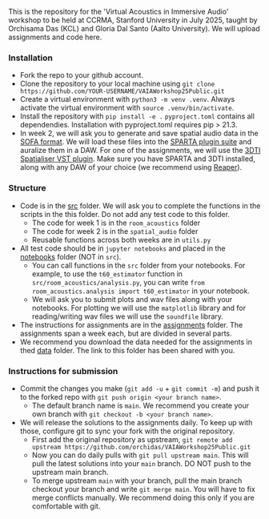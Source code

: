 This is the repository for the 'Virtual Acoustics in Immersive Audio' workshop to be held at CCRMA, Stanford University in July 2025, taught by Orchisama Das (KCL) 
and Gloria Dal Santo (Aalto University). We will upload assignments and code here.

### Installation
- Fork the repo to your github account.
- Clone the repository to your local machine using `git clone https://github.com/YOUR-USERNAME/VAIAWorkshop25Public.git`
- Create a virtual environment with `python3 -m venv .venv`. Always activate the virtual environment with `source .venv/bin/activate`.
- Install the repository with `pip install -e .` `pyproject.toml` contains all dependendies. Installation with pyproject.toml requires pip > 21.3.
- In week 2, we will ask you to generate and save spatial audio data in the [SOFA format](https://www.sofaconventions.org/mediawiki/index.php/SOFA_(Spatially_Oriented_Format_for_Acoustics)). We will load these files into the [SPARTA plugin suite](https://github.com/leomccormack/SPARTA/releases/tag/v1.7.1) and auralize them in a DAW. For one of the assignments, we will use the [3DTI Spatialiser VST plugin](https://github.com/3DTune-In/3dti_AudioToolkit/releases). Make sure you have SPARTA and 3DTI installed, along with any DAW of your choice (we recommend using [Reaper](https://www.reaper.fm/)). 

### Structure
- Code is in the [src](src/) folder. We will ask you to complete the functions in the scripts in the this folder. Do not add any test code to this folder.
	- The code for week 1 is in the `room_acoustics` folder
	- The code for week 2 is in the `spatial_audio` folder
	- Reusable functions across both weeks are in `utils.py`
- All test code should be in `jupyter notebooks` and placed in the [notebooks](notebooks/) folder (NOT in `src`). 
	- You can call functions in the `src` folder from your notebooks. For example, to use the `t60_estimator` function in `src/room_acoustics/analysis.py`, you can write `from room_acoustics.analysis import t60_estimator` in your notebook.
	- We will ask you to submit plots and wav files along with your notebooks. For plotting we will use the `matplotlib` library and for reading/writing wav files we will use the `soundfile` library. 
- The instructions for assignments are in the [assignments](assignments/) folder. The assignments span a week each, but are divided in several parts.
- We recommend you download the data needed for the assignments in thed [data](data/) folder. The link to this folder has been shared with you.

### Instructions for submission

- Commit the changes you make (`git add -u` + `git commit -m`) and push it to the forked repo with `git push origin <your branch name>`. 
	- The default branch name is `main`. We recommend you create your own branch with `git checkout -b <your branch name>`.
- We will release the solutions to the assignments daily. To keep up with those, configure git to sync your fork with the original repository.
	- First add the original repository as upstream, `git remote add upstream https://github.com/orchidas/VAIAWorkshop25Public.git`
	- Now you can do daily pulls with `git pull upstream main`. This will pull the latest solutions into your `main` branch. DO NOT push to the upstream main branch.
	- To merge upstream `main` with your branch, pull the main branch checkout your branch and write `git merge main`. You will have to fix merge conflicts manually. We recommend doing this only if you are comfortable with git.

